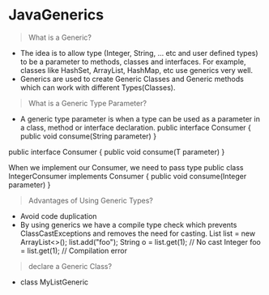 # JavaGenerics

>What is a Generic?
* The idea is to allow type (Integer, String, … etc and user defined types) to be a parameter to methods, classes and interfaces. For example, classes like HashSet, ArrayList, HashMap, etc use generics very well.
* Generics are used to create Generic Classes and Generic methods which can work with different Types(Classes).

>What is a Generic Type Parameter?
* A generic type parameter is when a type can be used as a parameter in a class, method or interface declaration.
public interface Consumer {
    public void consume(String parameter)
}

public interface Consumer<T> {
    public void consume(T parameter)
}

When we implement our Consumer, we need to pass type
public class IntegerConsumer implements Consumer<Integer> {
    public void consume(Integer parameter)
}

>Advantages of Using Generic Types?
* Avoid code duplication
* By using generics we have a compile type check which prevents ClassCastExceptions and removes the need for casting.
	List<String> list = new ArrayList<>();
	list.add("foo");
	String o = list.get(1);    // No cast
	Integer foo = list.get(1); // Compilation error

>declare a Generic Class?
* class MyListGeneric<T>


